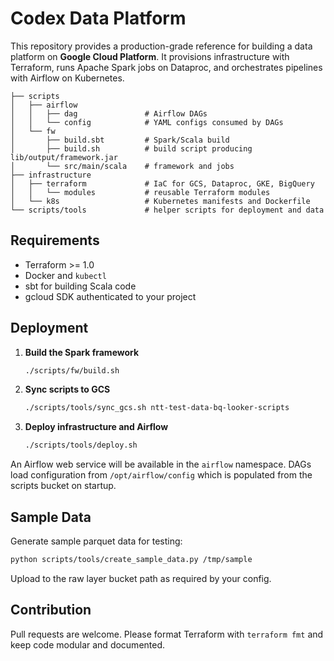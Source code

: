 # Codex Data Platform

This repository provides a production-grade reference for building a data platform on **Google Cloud Platform**. It provisions infrastructure with Terraform, runs Apache Spark jobs on Dataproc, and orchestrates pipelines with Airflow on Kubernetes.

```
├── scripts
│   ├── airflow
│   │   ├── dag               # Airflow DAGs
│   │   └── config            # YAML configs consumed by DAGs
│   └── fw
│       ├── build.sbt         # Spark/Scala build
│       ├── build.sh          # build script producing lib/output/framework.jar
│       └── src/main/scala    # framework and jobs
├── infrastructure
│   ├── terraform             # IaC for GCS, Dataproc, GKE, BigQuery
│   │   └── modules           # reusable Terraform modules
│   └── k8s                   # Kubernetes manifests and Dockerfile
└── scripts/tools             # helper scripts for deployment and data
```

## Requirements
- Terraform >= 1.0
- Docker and `kubectl`
- sbt for building Scala code
- gcloud SDK authenticated to your project

## Deployment
1. **Build the Spark framework**
   ```bash
   ./scripts/fw/build.sh
   ```
2. **Sync scripts to GCS**
   ```bash
   ./scripts/tools/sync_gcs.sh ntt-test-data-bq-looker-scripts
   ```
3. **Deploy infrastructure and Airflow**
   ```bash
   ./scripts/tools/deploy.sh
   ```

An Airflow web service will be available in the `airflow` namespace. DAGs load configuration from `/opt/airflow/config` which is populated from the scripts bucket on startup.

## Sample Data
Generate sample parquet data for testing:
```bash
python scripts/tools/create_sample_data.py /tmp/sample
```
Upload to the raw layer bucket path as required by your config.

## Contribution
Pull requests are welcome. Please format Terraform with `terraform fmt` and keep code modular and documented.

